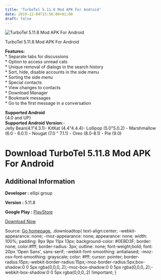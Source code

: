 ```yaml
---
title: 'TurboTel 5.11.8 Mod APK For Android'
date: 2019-12-04T15:56:00+01:00
draft: false
---
```


![TurboTel 5.11.8 Mod APK For Android](https://i0.wp.com/apkhome.net/wp-content/uploads/2019/12/TurboTel-5.11.8-Mod.png "TurboTel 5.11.8 Mod APK For Android")

  

TurboTel 5.11.8 Mod APK For Android

**Features:**  
\* Separate tabs for discussions  
\* Option to access unread cats  
\* Unique removal of dialogs in the search history  
\* Sort, hide, disable accounts in the side menu  
\* Sorting the side menu  
\* Special contacts  
\* View changes to contacts  
\* Download Manager  
\* Bookmark messages  
\* Go to the first message in a conversation

**Supported Android**  
{4.0 and UP}  
**Supported Android Version**:-  
Jelly Bean(4.1"4.3.1)- KitKat (4.4"4.4.4)- Lollipop (5.0"5.0.2) - Marshmallow (6.0 - 6.0.1) - Nougat (7.0 " 7.1.1) - Oreo (8.0-8.1) - Pie (9.0)

Download TurboTel 5.11.8 Mod APK For Android
============================================

Additional Information
----------------------

**Developer :** ellipi group

**Version :** 5.11.8

**Google Play :** [PlayStore](https://play.google.com/store/apps/details?id=com.ellipi.messenger&hl=en)

  

[Download Now](https://store4app.co/post/turbotel-5-11-8-mod-apk-for-android_1575471207)

  
Source: [Go homepage.](https://store4app.co/post/turbotel-5-11-8-mod-apk-for-android_1575471207) .downloadtop{ text-align:center; -webkit-appearance: none; -moz-appearance: none; appearance: none; width: 100%; padding: 9px 9px 11px 13px; background-color: #0EBD3F; border: none; color:#fff; border-radius: 3px; outline: none; font-weight;bold; font: 20px 'Open Sans', sans-serif; -webkit-font-smoothing: antialiased; -moz-osx-font-smoothing: grayscale; color: #fff; cursor: pointer; border-radius:15px;-webkit-border-radius:15px;-moz-border-radius:5px;box-shadow:0 0 5px rgba(0,0,0,.2);-moz-box-shadow:0 0 5px rgba(0,0,0,.2);-webkit-box-shadow:0 0 5px rgba(0,0,0,.2) !important; }